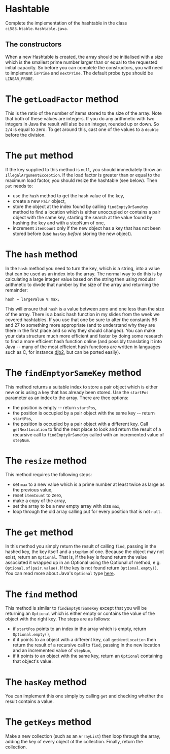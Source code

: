 # Hashtable

Complete the implementation of the hashtable in the class `ci583.htable.Hashtable.java`. 

## The constructors

When a new Hashtable is created, the array should be initialised with a size which is the smallest prime number 
larger than or equal to the requested initial capacity. So before you can complete the constructors, you will need
to implement `isPrime` and `nextPrime`. The default probe type should be `LINEAR_PROBE`. 

# The `getLoadFactor` method

This is the ratio of the number of items stored to the size of the array. Note that both of these values are integers.
If you do any arithmetic with two integers in Java the result will also be an integer, rounded up or down. So `2/4` is
equal to zero. To get around this, cast one of the values to a `double` before the division.

# The `put` method

If the key supplied to this method is `null`, you should immediately throw an `IllegalArgumentException`. If the load
factor is greater than or equal to the maximum load factor, you should resize the hashtable (see below). Then `put`
needs to:

+ use the `hash` method to get the hash value of the key,
+ create a new `Pair` object,
+ store the object at the index found by calling `findEmptyOrSameKey` method to find a location which is either 
  unoccupied or contains a pair object with the same key, starting the search at the value found by hashing the 
  key and with a stepNum of one,
+ increment `itemCount` only if the new object has a key that has not been stored before (use `hasKey` *before* 
  storing the new object).
  
# The `hash` method

In the `hash` method you need to turn the key, which is a string, into a value that can be used as an index into the
array. The normal way to do this is by calculating a large integer value based on the string then using modular
arithmetic to divide that number by the size of the array and returning the remainder:

```
hash = largeValue % max;
```
This will ensure that `hash` is a value between zero and one less than the size of the array. There is a basic hash 
function in my slides from the week we covered hashtables. If you use that one be sure to alter the constants 96 and
27 to something more appropriate (and to understand why they are there in the first place and so why they should 
changed). You can make your data structure much more efficient and faster by doing some research to find a more 
efficient hash function online (and possibly translating it into Java -- many of the most
efficient hash functions are written in languages such as C, for instance [djb2](http://www.cse.yorku.ca/~oz/hash.html), 
but can be ported easily).

# The `findEmptyorSameKey` method

This method returns a suitable index to store a pair object which is either new or is using a key that has already
been stored. Use the `startPos` parameter as an index to the array. There are thee options:
+ the position is empty -- return `startPos`,
+ the position is occupied by a pair object with the same key -- return `startPos`,
+ the position is occupied by a pair object with a different key. Call `getNextLocation` to find the next place to look
  and return the result of a recursive call to `findEmptyOrSameKey` called with an incremented value of `stepNum`.

# The `resize` method

This method requires the following steps:
+ set `max` to a new value which is a prime number at least twice as large as the previous value,
+ reset `itemCount` to zero,
+ make a copy of the array,
+ set the array to be a new empty array with size `max`,
+ loop through the old array calling put for every position that is not `null`. 

# The `get` method

In this method you simply return the result of calling `find`, passing in the hashed key, the key itself and a 
`stepNum` of one. Because the object may not exist, return an `Optional`. That is, if the key is found return
the value associated it wrapped up in an Optional using the Optional.of method, e.g. `Optional.of(pair.value)`. If the key is not
found return `Optional.empty()`. You can read more about Java's `Optional` type [here](https://www.baeldung.com/java-optional).

# The `find` method

This method is similar to `findEmptyOrSameKey` except that you will be returning an `Optional` which is either
empty or contains the value of the object with the right key. The steps are as follows:
+ if `startPos` points to an index in the array which is empty, return `Optional.empty()`,
+ if it points to an object with a different key, call `getNextLocation` then return the result of a recursive call
  to `find`, passing in the new location and an incremented value of `stepNum`,
+ if it points to an object with the same key, return an `Optional` containing that object's value.

# The `hasKey` method

You can implement this one simply by calling `get` and checking whether the result contains a value.

# The `getKeys` method

Make a new collection (such as an `ArrayList`) then loop through the array, adding the key of every object ot the 
collection. Finally, return the collection.
